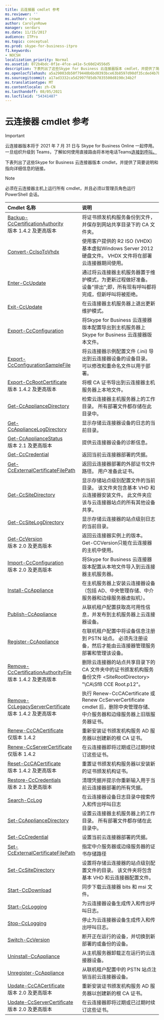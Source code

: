 ```yaml
---
title: 云连接器 cmdlet 参考
ms.reviewer: ''
ms.author: crowe
author: CarolynRowe
manager: serdars
ms.date: 11/15/2017
audience: ITPro
ms.topic: conceptual
ms.prod: skype-for-business-itpro
f1.keywords:
- NOCSH
localization_priority: Normal
ms.assetid: 072b4bdc-0f1e-4fce-a41e-5c60d24556d5
description: 下表列出了这些Skype for Business 云连接器版本 cmdlet，并提供了简要说明和指向详细信息的链接。
ms.openlocfilehash: a5a29003db50f79440b6bd0393bce63b8597d90df35cded4b7b6c0114b165b97
ms.sourcegitcommit: a17ad3332ca5d2997f85db7835500d8190c34b2f
ms.translationtype: MT
ms.contentlocale: zh-CN
ms.lasthandoff: 08/05/2021
ms.locfileid: "54341487"
---
```

# <a name="cloud-connector-cmdlet-reference"></a>云连接器 cmdlet 参考
 
> [!Important]
> 云连接器版本将于 2021 年 7 月 31 日与 Skype for Business Online 一起停用。 一旦组织升级到 Teams，了解如何使用直接路由将本地电话Teams[连接到呼叫。](/MicrosoftTeams/direct-routing-landing-page)

下表列出了这些Skype for Business 云连接器版本 cmdlet，并提供了简要说明和指向详细信息的链接。
  
> [!NOTE]
> 必须在云连接器主机上运行所有 cmdlet，并且必须以管理员角色运行 PowerShell 会话。 
  
|**Cmdlet 名称**|**说明**|
|:-----|:-----|
|[Backup-CcCertificationAuthority](backup-cccertificationauthority.md) <br/> 版本 1.4.2 及更高版本  <br/> |将证书颁发机构服务备份到文件，并保存到网站共享目录下的 CA 文件夹。     <br/> |
|[Convert-CcIsoToVhdx](convert-ccisotovhdx.md) <br/> |使用客户提供的 R2 ISO (VHDX) 基本虚拟Windows Server 2012硬盘文件。 VHDX 文件将在部署云连接器期间使用。  <br/> |
|[Enter-CcUpdate](enter-ccupdate.md) <br/> |通过将云连接器主机服务器置于维护模式，为更新过程做好准备。 设备"排出";即，所有现有呼叫都将完成，但新呼叫将被拒绝。  <br/> |
|[Exit-CcUpdate](exit-ccupdate.md) <br/> |在云连接器主机服务器上退出更新维护模式。  <br/> |
|[Export-CcConfiguration](export-ccconfiguration.md) <br/> | 将Skype for Business 云连接器版本配置导出到主机服务器上Skype for Business 云连接器版本文件。 <br/> |
|[Export-CcConfigurationSampleFile](export-ccconfigurationsamplefile.md) <br/> |将云连接器示例配置文件 (.ini) 导出到云连接器设备的设备目录。 可以修改和重命名文件以用于部署。  <br/> |
|[Export-CcRootCertificate](export-ccrootcertificate.md) <br/> 版本 1.4.2 及更高版本  <br/> |将根 CA 证书导出到云连接器主机服务器上本地文件。  <br/> |
|[Get-CcApplianceDirectory](get-ccappliancedirectory.md) <br/> |检索云连接器主机服务器上的工作目录。 所有部署文件都存储在此目录中。  <br/> |
|[Get-CcApplianceLogDirectory](get-ccappliancelogdirectory.md) <br/> |显示存储云连接器设备的日志的当前目录。  <br/> |
|[Get-CcApplianceStatus](get-ccappliancestatus.md) <br/> 版本 2.1 及更高版本  <br/> |提供云连接器设备的诊断信息。  <br/> |
|[Get-CcCredential](get-cccredential.md) <br/> |返回当前云连接器部署的凭据。  <br/> |
|[Get-CcExternalCertificateFilePath](get-ccexternalcertificatefilepath.md) <br/> |返回云连接器部署的外部证书文件路径。 用户准备此证书。  <br/> |
|[Get-CcSiteDirectory](get-ccsitedirectory.md) <br/> |显示存储站点级别配置文件的当前目录。 该文件夹包含基本 VHD 和云连接器安装文件。 此文件夹应该与云连接器站点的所有其他设备共享。  <br/> |
|[Get-CcSiteLogDirectory](get-ccsitelogdirectory.md) <br/> |显示存储云连接器的站点级别日志的当前目录。  <br/> |
|[Get-CcVersion](get-ccversion.md) <br/> 版本 2.0 及更高版本  <br/> |返回云连接器实例上的版本。 Get-CCVersion只能在云连接器的主机中使用。  <br/> |
|[Import-CcConfiguration](import-ccconfiguration.md) <br/> 版本 2.0 及更高版本  <br/> |将Skype for Business 云连接器版本配置从本地文件导入到云连接器主机服务器。  <br/> |
|[Install-CcAppliance](install-ccappliance.md) <br/> |在主机服务器上安装云连接器设备（包括 AD、中央管理存储、中介服务器和边缘服务器虚拟机）。  <br/> |
|[Publish-CcAppliance](publish-ccappliance.md) <br/> | 从联机租户配置获取高可用性信息，并发布到主机服务器上云连接器设备。 <br/> |
|[Register-CcAppliance](register-ccappliance.md) <br/> | 在联机租户配置中将设备信息注册到 PSTN 站点。 必须先注册设备，然后才能由云连接器管理服务部署和管理该设备。 <br/> |
|[Remove-CcCertificationAuthorityFile](remove-cccertificationauthorityfile.md) <br/> 版本 1.4.2 及更高版本  <br/> |删除云连接器的站点共享目录下的 CA 文件夹中的证书颁发机构服务备份文件 \<SiteRootDirectory\> "\CA\SfB CCE Root.p12"。  <br/> |
|[Remove-CcLegacyServerCertificate](remove-cclegacyservercertificate.md) <br/> 版本 1.4.2 及更高版本  <br/> |执行 Renew-CcCACertificate 或 Renew CcServerCertificate cmdlet 后，删除中央管理存储、中介服务器和边缘服务器上旧版服务器证书。  <br/> |
|[Renew-CcCACertificate](renew-cccacertificate.md) <br/> 仅版本 1.4.2  <br/> |重新安装证书颁发机构服务 AD 服务器以创建新的根 CA 证书。  <br/> |
|[Renew-CcServerCertificate](renew-ccservercertificate.md) <br/> 仅版本 1.4.2  <br/> |在云连接器即将过期或已过期时续订这些证书。  <br/> |
|[Reset-CcCACertificate](reset-cccacertificate.md) <br/> 版本 1.4.2 及更高版本  <br/> |重置证书颁发机构服务器以安装新的证书颁发机构证书。  <br/> |
|[Restore-CcCredentials](restore-cccredentials.md) <br/> 版本 2.1 及更高版本  <br/> |清理凭据并提示你重新输入用于当前云连接器部署的所有凭据。  <br/> |
|[Search-CcLog](search-cclog.md) <br/> |在云连接器设备日志目录中搜索传入和传出呼叫日志  <br/> |
|[Set-CcApplianceDirectory](set-ccappliancedirectory.md) <br/> |设置云连接器主机服务器上的工作目录。 所有部署文件都存储在此目录中。  <br/> |
|[Set-CcCredential](set-cccredential.md) <br/> |设置当前云连接器部署的凭据。  <br/> |
|[Set-CcExternalCertificateFilePath](set-ccexternalcertificatefilepath.md) <br/> |指定中介服务器或边缘服务器的证书存储路径  <br/> |
|[Set-CcSiteDirectory](set-ccsitedirectory.md) <br/> |设置将存储云连接器的站点级别配置文件的目录。 该文件夹将包含基本 VHD 和云连接器配置文件。  <br/> |
|[Start-CcDownload](start-ccdownload.md) <br/> |同步下载云连接器 bits 和 msi 文件。  <br/> |
|[Start-CcLogging](start-cclogging.md) <br/> |为云连接器设备生成传入和传出呼叫日志。  <br/> |
|[Stop-CcLogging](stop-cclogging.md) <br/> |停止为云连接器设备生成传入和传出呼叫日志。  <br/> |
|[Switch-CcVersion](switch-ccversion.md) <br/> |断开正在运行的设备，并切换到新部署的或备份的设备。  <br/> |
|[Uninstall-CcAppliance](uninstall-ccappliance.md) <br/> |从主机服务器卸载正在运行的云连接器设备。  <br/> |
|[Unregister-CcAppliance](unregister-ccappliance.md) <br/> |从联机租户配置中的 PSTN 站点注销当前云连接器设备。  <br/> |
|[Update-CcCACertificate](update-cccacertificate.md) <br/> 版本 2.0 及更高版本  <br/> |重新安装证书颁发机构服务 AD 服务器以创建新的根 CA 证书。  <br/> |
|[Update-CcServerCertificate](update-ccservercertificate.md) <br/> 版本 2.0 及更高版本  <br/> |在云连接器即将过期或已过期时续订这些证书。  <br/> |
